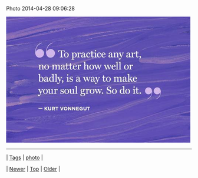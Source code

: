 <!--
title: Photo 2014-04-28 09
date: 2020-06-28T15:27:00.282Z
tags: photo
-->


Photo 2014-04-28 09:06:28

![](84112016411-0.jpg)

<!--BOTTOM-POST-NAVIGATION-->
---

| [Tags](tags.md) | [photo](tag-photo.md) |

| [Newer](84007810647.md) | [Top](index.md) | [Older](84225152424.md) |